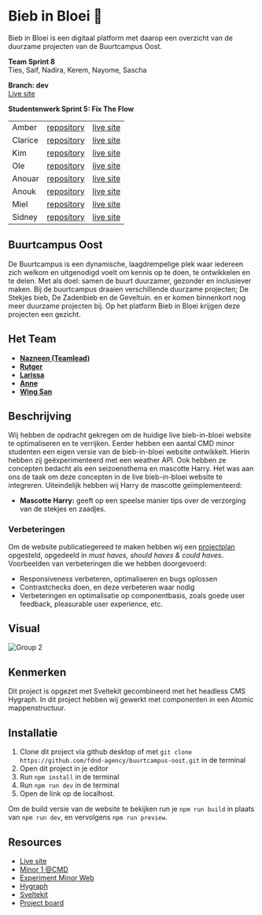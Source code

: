 # Bieb in Bloei 🌱

Bieb in Bloei is een digitaal platform met daarop een overzicht van de duurzame projecten van de Buurtcampus Oost. 

**Team Sprint 8**  
Ties, Saif, Nadira, Kerem, Nayome, Sascha


**Branch: dev**  
[Live site](https://biebinbloei.dev.fdnd.nl/)

**Studentenwerk Sprint 5: Fix The Flow** 

|  |  |  | 
| :--------------- | :--------------- | :--------------- |
| Amber	| [repository](https://github.com/ambersr/fix-the-flow-interactive-website) | [live site](https://ambersr.github.io/fix-the-flow-interactive-website/) 
| Clarice	| [repository](https://github.com/Clarice-COD/fix-the-flow-interactive-website)  | [live site](https://clarice-cod.github.io/fix-the-flow-interactive-website/) 
| Kim	| [repository](https://github.com/kimnikitaschijf/fix-the-flow-interactive-website) | [live site](https://kimnikitaschijf.github.io/fix-the-flow-interactive-website/) 
| Ole	| [repository](https://github.com/OFRqq/fix-the-flow-interactive-website) | [live site](https://ofrqq.github.io/fix-the-flow-interactive-website/)
| Anouar | [repository](https://github.com/Anouarab2/fix-the-flow-interactive-website) | [live site](https://anouarab2.github.io/fix-the-flow-interactive-website/) 
| Anouk	| [repository](https://github.com/AnoukdeRooij24/fix-the-flow-interactive-website) | [live site](https://anoukderooij24.github.io/fix-the-flow-interactive-website/) 
| Miel	| [repository](https://github.com/miel775/fix-the-flow-interactive-website)	| [live site](https://miel775.github.io/fix-the-flow-interactive-website/) 
| Sidney	| [repository](https://github.com/Sidopjescherm/fix-the-flow-interactive-website)	| [live site](https://sidopjescherm.github.io/fix-the-flow-interactive-website/index.html)


## Buurtcampus Oost

De Buurtcampus is een dynamische, laagdrempelige plek waar iedereen zich welkom en uitgenodigd voelt om kennis op te doen, te ontwikkelen en te delen. Met als doel: samen de buurt duurzamer, gezonder en inclusiever maken.
Bij de buurtcampus draaien verschillende duurzame projecten; De Stekjes bieb, De Zadenbieb en de Geveltuin. en er komen binnenkort nog meer duurzame projecten bij. Op het platform Bieb in Bloei krijgen deze projecten een gezicht.

## Het Team

- [**Nazneen (Teamlead)**](https://github.com/Nazneen05x)
- [**Rutger**](https://github.com/rutgerkock)
- [**Larissa**](https://github.com/Lmikkers)
- [**Anne**](https://github.com/Annevd)
- [**Wing San**](https://github.com/wingsvn)

## Beschrijving
Wij hebben de opdracht gekregen om de huidige live bieb-in-bloei website te optimaliseren en te verrijken. Eerder hebben een aantal CMD minor studenten een eigen versie van de bieb-in-bloei website ontwikkelt. Hierin hebben zij geëxperimenteerd met een weather API. Ook hebben ze concepten bedacht als een seizoensthema en mascotte Harry. Het was aan ons de taak om deze concepten in de live bieb-in-bloei website te integreren. Uiteindelijk hebben wij Harry de mascotte geïmplementeerd:

* **Mascotte Harry:** geeft op een speelse manier tips over de verzorging van de stekjes en zaadjes. 


### Verbeteringen

Om de website publicatiegereed te maken hebben wij een [projectplan](https://github.com/fdnd-agency/buurtcampus-oost/issues/198) opgesteld, opgedeeld in _must haves, should haves & could haves_.
Voorbeelden van verbeteringen die we hebben doorgevoerd:
* Responsiveness verbeteren, optimaliseren en bugs oplossen
* Contrastchecks doen, en deze verbeteren waar nodig
* Verbeteringen en optimalisatie op componentbasis, zoals goede user feedback, pleasurable user experience, etc.

## Visual

![Group 2](https://github.com/user-attachments/assets/d1a639eb-9bcd-4881-bdbf-36cfec543f5c)



## Kenmerken

Dit project is opgezet met Sveltekit gecombineerd met het headless CMS Hygraph. In dit project hebben wij gewerkt met componenten in een Atomic mappenstructuur.

## Installatie

1. Clone dit project via github desktop of met `git clone https://github.com/fdnd-agency/buurtcampus-oost.git` in de terminal
2. Open dit project in je editor
3. Run `npm install` in de terminal
4. Run `npm run dev` in de terminal
5. Open de link op de localhost.

Om de build versie van de website te bekijken run je `npm run build` in plaats van `npm run dev`, en vervolgens `npm run preview`.

## Resources

- [Live site](https://biebinbloei.dev.fdnd.nl/)
- [Minor 1 @CMD](https://plantswap-identifier.vercel.app/) 
- [Experiment Minor Web](https://buurtcampus-oost.onrender.com/)
- [Hygraph](https://hygraph.com)
- [Sveltekit](https://kit.svelte.dev/docs/introduction)
- [Project board](https://github.com/orgs/fdnd-agency/projects/3)

